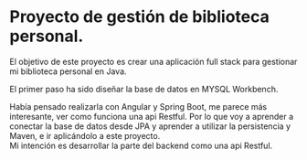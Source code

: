 # Proyecto de gestión de biblioteca personal.
El objetivo de este proyecto es crear una aplicación full stack para gestionar mi biblioteca personal en Java.

El primer paso ha sido diseñar la base de datos en MYSQL Workbench.

Había pensado realizarla con Angular y Spring Boot, me parece más interesante, ver como funciona una api Restful. Por lo que voy a aprender a conectar la base de datos desde JPA y aprender a utilizar la persistencia y Maven, e ir aplicándolo a este proyecto.   
Mi intención es desarrollar la parte del backend como una api Restful.
